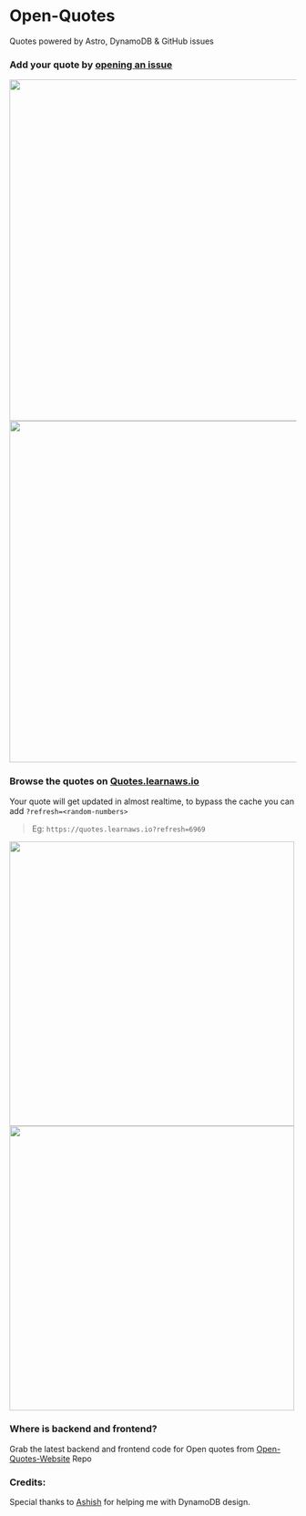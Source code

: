 # Open-Quotes
Quotes powered by Astro, DynamoDB & GitHub issues

### Add your quote by [opening an issue](https://github.com/LearnAWS-io/Open-Quotes/issues/new?assignees=&labels=new-quote&template=quote-template.yml&title=%5BQuote%5D%3A+)

<img src="https://user-images.githubusercontent.com/23727670/223242555-b2f98473-0ecb-4f63-b41f-70913a2bbb2e.png#gh-dark-mode-only" width="594px" height="600px"/>
<img src="https://user-images.githubusercontent.com/23727670/223243007-d1347ef7-ccaf-4128-90ac-e72705343a51.png#gh-light-mode-only" width="594px" height="600px"/>

### Browse the quotes on [Quotes.learnaws.io](https://quotes.learnaws.io)

Your quote will get updated in almost realtime, to bypass the cache you can add `?refresh=<random-numbers>`
> Eg: `https://quotes.learnaws.io?refresh=6969`

<img src="https://user-images.githubusercontent.com/23727670/223243002-7e1d7de8-fe3d-491c-80fa-10070d0bcce8.png#gh-dark-mode-only" height="500px"/>
<img src="https://user-images.githubusercontent.com/23727670/223243005-ef5a55e9-e575-404e-9436-e0d99fc5f3fc.png#gh-light-mode-only" height="500px"/>

### Where is backend and frontend?

Grab the latest backend and frontend code for Open quotes from [Open-Quotes-Website](https://github.com/LearnAWS-io/Open-Quotes-Website/) Repo

### Credits:

Special thanks to [Ashish](https://github.com/ashishpandey001) for helping me with DynamoDB design.
